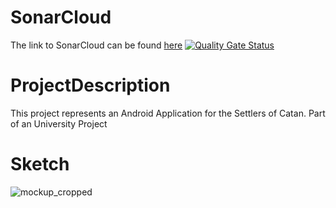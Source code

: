 # SonarCloud
The link to SonarCloud can be found [here](https://sonarcloud.io/project/overview?id=SE-II-group2_catan-android)
[![Quality Gate Status](https://sonarcloud.io/api/project_badges/measure?project=SE-II-group2_catan-android&metric=alert_status)](https://sonarcloud.io/summary/new_code?id=SE-II-group2_catan-android)

# ProjectDescription
This project represents an Android Application for the Settlers of Catan. Part of an University Project

# Sketch 
![mockup_cropped](https://github.com/SE-II-group2/catan-android/assets/115737916/a60e8b9b-3059-462e-8373-da1cd4208015)
